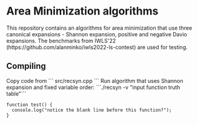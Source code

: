<h1>Area Minimization algorithms</h1>
This repository contains an algorithms for area minimization that use three canonical expansions - Shannon expansion, positive and negative Davio expansions.
The benchmarks from IWLS'22 (https://github.com/alanminko/iwls2022-ls-contest) are used for testing.
<h2>Compiling</h2>
Copy code from 
```
src/recsyn.cpp
```
Run algorithm that uses Shannon expansion and fixed variable order: ```./recsyn -v "input function truth table"```

```
function test() {
  console.log("notice the blank line before this function?");
}
```
